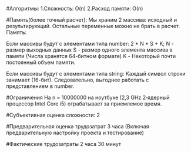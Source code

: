 #Алгоритмы:
 1.Сложность: O(n)
 2.Расход памяти: O(n)
 
#Память(более точный расчет): 
Мы храним 2 массива: исходный и результирующий. 
Остальные переменные можно не брать в расчет.
Память:

Если массивы будут с элементами типа number: 
2 * N * S + K;
N - размер выходных данных
S - размер одного элемента массива в памяти (Числа хранятся 64-битном формате)
K - Некоторый почти постоянный объем памяти.

Если массивы будут с элементами типа string: 
Каждый символ строки занимает (16-бит). 
Следовательно, выгоднее работать с представлением в number.

#Ограничения
На n = 10000000 на ноутбуке (2,3 GHz 2‑ядерный процессор Intel Core i5) отрабатывает за приемлемое время.

#Субъективная оценка сложности:
2

#Предварительная оценка трудозатрат
3 часа 
(Включая предварительную настройку проекта и тестирование)

#Фактические трудозатраты
2 часа 30 минут




